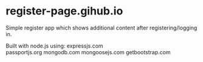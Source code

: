 # register-page.gihub.io

Simple register app which shows additional content after registering/logging in.

Built with node.js using: expressjs.com                          
                          passportjs.org
                          mongodb.com
                          mongoosejs.com
                          getbootstrap.com
